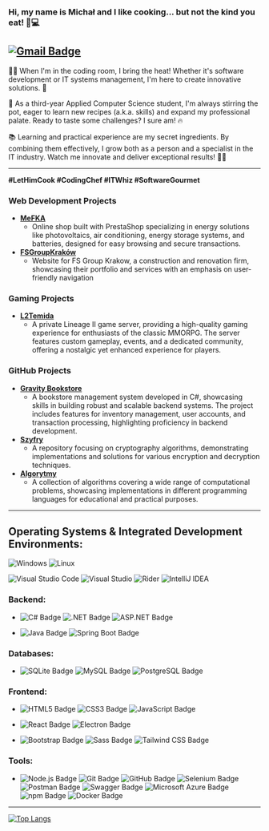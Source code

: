 ### Hi, my name is Michał and I like cooking... but not the kind you eat! 🍳💻
[![Gmail Badge](https://img.shields.io/badge/kiryometsy@gmail.com-EA4335?logo=gmail&logoColor=fff&style=flat-square)](mailto:kiryometsy@gmail.com)
---

👨‍🍳 When I'm in the coding room, I bring the heat! Whether it's software development or IT systems management, I'm here to create innovative solutions. 🚀

🌟 As a third-year Applied Computer Science student, I'm always stirring the pot, eager to learn new recipes (a.k.a. skills) and expand my professional palate. Ready to taste some challenges? I sure am! 🔥

📚 Learning and practical experience are my secret ingredients. By combining them effectively, I grow both as a person and a specialist in the IT industry. Watch me innovate and deliver exceptional results! 🍲👾

---


**#LetHimCook #CodingChef #ITWhiz #SoftwareGourmet**

### **Web Development Projects**
- [**MeFKA**](https://mefka.com.pl/index.php)
  - Online shop built with PrestaShop specializing in energy solutions like photovoltaics, air conditioning, energy storage systems, and batteries, designed for easy browsing and secure transactions.
- [**FSGroupKraków**](https://fsgroupkrakow.com/)
  - Website for FS Group Krakow, a construction and renovation firm, showcasing their portfolio and services with an emphasis on user-friendly navigation

### **Gaming Projects**
- [**L2Temida**](https://www.l2temida.pl/)
  - A private Lineage II game server, providing a high-quality gaming experience for enthusiasts of the classic MMORPG. The server features custom gameplay, events, and a dedicated community, offering a nostalgic yet enhanced experience for players.

### **GitHub Projects**
- [**Gravity Bookstore**](https://github.com/Kiryometsy/GravityBookstore)
  - A bookstore management system developed in C#, showcasing skills in building robust and scalable backend systems. The project includes features for inventory management, user accounts, and transaction processing, highlighting proficiency in backend development.
- [**Szyfry**](https://github.com/Kiryometsy/Szyfry)
  - A repository focusing on cryptography algorithms, demonstrating implementations and solutions for various encryption and decryption techniques.
- [**Algorytmy**](https://github.com/Kiryometsy/Algorytmy)
  - A collection of algorithms covering a wide range of computational problems, showcasing implementations in different programming languages for educational and practical purposes.

-----



## Operating Systems & Integrated Development Environments:
![Windows](https://img.shields.io/badge/Windows-0078D4?logo=windows&logoColor=fff)
![Linux](https://img.shields.io/badge/Linux-FCC624?logo=linux&logoColor=000)

![Visual Studio Code](https://img.shields.io/badge/Visual%20Studio%20Code-007ACC?logo=visualstudiocode&logoColor=fff)
![Visual Studio](https://img.shields.io/badge/Visual%20Studio-5C2D91?logo=visualstudio&logoColor=fff)
![Rider](https://img.shields.io/badge/Rider-000?logo=rider&logoColor=fff)
![IntelliJ IDEA](https://img.shields.io/badge/IntelliJ%20IDEA-000?logo=intellijidea&logoColor=fff)

### Backend:
  - ![C# Badge](https://img.shields.io/badge/C%23-512BD4?logo=csharp&logoColor=fff&style=flat)
  ![.NET Badge](https://img.shields.io/badge/.NET-512BD4?logo=dotnet&logoColor=fff&style=flat)
  ![ASP.NET Badge](https://img.shields.io/badge/ASP.NET-512BD4?logo=dotnet&logoColor=fff&style=flat)

  - ![Java Badge](https://img.shields.io/badge/Java-ED8B00?logo=openJDK&logoColor=fff&style=flat)
  ![Spring Boot Badge](https://img.shields.io/badge/Spring%20Boot-6DB33F?logo=springboot&logoColor=fff&style=flat)

### Databases:
  - ![SQLite Badge](https://img.shields.io/badge/SQLite-003B57?logo=sqlite&logoColor=fff&style=flat)
  ![MySQL Badge](https://img.shields.io/badge/MySQL-4479A1?logo=mysql&logoColor=fff&style=flat)
  ![PostgreSQL Badge](https://img.shields.io/badge/PostgreSQL-4169E1?logo=postgresql&logoColor=fff&style=flat)

### Frontend:
  - ![HTML5 Badge](https://img.shields.io/badge/HTML5-E34F26?logo=html5&logoColor=fff&style=flat)
  ![CSS3 Badge](https://img.shields.io/badge/CSS3-1572B6?logo=css3&logoColor=fff&style=flat)
  ![JavaScript Badge](https://img.shields.io/badge/JavaScript-F7DF1E?logo=javascript&logoColor=000&style=flat)
  
  - ![React Badge](https://img.shields.io/badge/React-61DAFB?logo=react&logoColor=000&style=flat)
  ![Electron Badge](https://img.shields.io/badge/Electron-47848F?logo=electron&logoColor=fff&style=flat)

  - ![Bootstrap Badge](https://img.shields.io/badge/Bootstrap-7952B3?logo=bootstrap&logoColor=fff&style=flat)
  ![Sass Badge](https://img.shields.io/badge/Sass-C69?logo=sass&logoColor=fff&style=flat)
  ![Tailwind CSS Badge](https://img.shields.io/badge/Tailwind%20CSS-06B6D4?logo=tailwindcss&logoColor=fff&style=flat)

### Tools:
  - ![Node.js Badge](https://img.shields.io/badge/Node.js-5FA04E?logo=nodedotjs&logoColor=fff&style=flat)
  ![Git Badge](https://img.shields.io/badge/Git-F05032?logo=git&logoColor=fff&style=flat)
  ![GitHub Badge](https://img.shields.io/badge/GitHub-181717?logo=github&logoColor=fff&style=flat)
  ![Selenium Badge](https://img.shields.io/badge/Selenium-43B02A?logo=selenium&logoColor=fff&style=flat)
  ![Postman Badge](https://img.shields.io/badge/Postman-FF6C37?logo=postman&logoColor=fff&style=flat)
  ![Swagger Badge](https://img.shields.io/badge/Swagger-85EA2D?logo=swagger&logoColor=000&style=flat)
  ![Microsoft Azure Badge](https://img.shields.io/badge/Microsoft%20Azure-0078D4?logo=microsoftazure&logoColor=fff&style=flat)
  ![npm Badge](https://img.shields.io/badge/npm-CB3837?logo=npm&logoColor=fff&style=flat)
  ![Docker Badge](https://img.shields.io/badge/Docker-2496ED?logo=docker&logoColor=fff&style=flat)
  
---
[![Top Langs](https://github-readme-stats.vercel.app/api/top-langs/?username=Kiryometsy&layout=compact)](https://github.com/Kiryometsy?tab=repositories)
